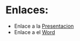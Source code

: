 # Enlaces:
- Enlace a la [Presentacion](https://docs.google.com/presentation/d/1mtw1H536gUBNV8jIMWFFK4SAqG1Kx0SDucU0T54Ygq4/edit#slide=id.p)
- Enlace a el [Word](https://docs.google.com/document/d/1ZCpFs8MRfwCPS8pPdyxaihz5ifo8U5oBVjV0EHqnTew/edit)